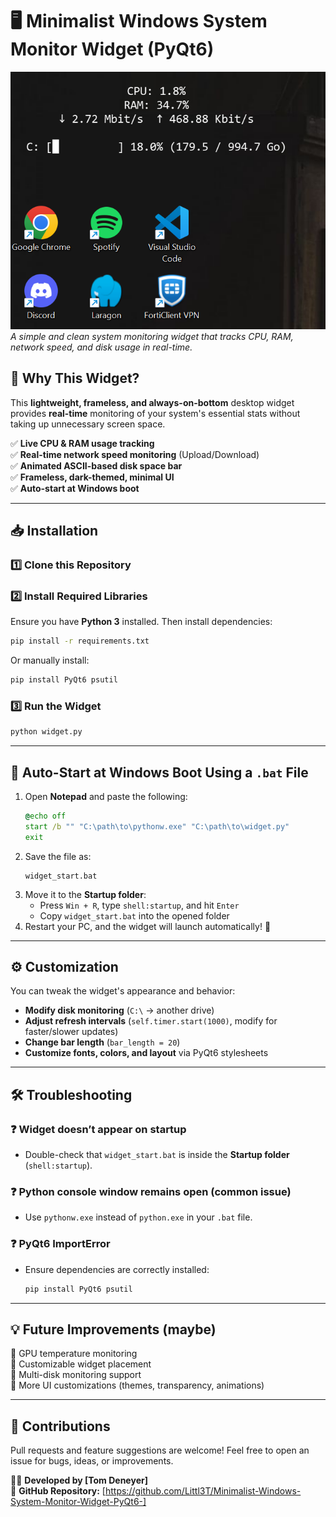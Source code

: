 # 🖥️ Minimalist Windows System Monitor Widget (PyQt6)

![System Monitor Widget Screenshot](image.png)  
*A simple and clean system monitoring widget that tracks CPU, RAM, network speed, and disk usage in real-time.*

## 🚀 Why This Widget?
This **lightweight, frameless, and always-on-bottom** desktop widget provides **real-time** monitoring of your system's essential stats without taking up unnecessary screen space.

✅ **Live CPU & RAM usage tracking**  
✅ **Real-time network speed monitoring** (Upload/Download)  
✅ **Animated ASCII-based disk space bar**  
✅ **Frameless, dark-themed, minimal UI**  
✅ **Auto-start at Windows boot**  

---

## 📥 Installation
### 1️⃣ Clone this Repository

### 2️⃣ Install Required Libraries
Ensure you have **Python 3** installed. Then install dependencies:
```sh
pip install -r requirements.txt
```
Or manually install:
```sh
pip install PyQt6 psutil
```

### 3️⃣ Run the Widget
```sh
python widget.py
```

---

## 🔄 Auto-Start at Windows Boot Using a `.bat` File
1. Open **Notepad** and paste the following:
    ```bat
    @echo off
    start /b "" "C:\path\to\pythonw.exe" "C:\path\to\widget.py"
    exit
    ```
2. Save the file as:
    ```
    widget_start.bat
    ```
3. Move it to the **Startup folder**:
    - Press `Win + R`, type `shell:startup`, and hit `Enter`
    - Copy `widget_start.bat` into the opened folder
4. Restart your PC, and the widget will launch automatically! 🎉

---

## ⚙ Customization
You can tweak the widget's appearance and behavior:
- **Modify disk monitoring** (`C:\` → another drive)
- **Adjust refresh intervals** (`self.timer.start(1000)`, modify for faster/slower updates)
- **Change bar length** (`bar_length = 20`)
- **Customize fonts, colors, and layout** via PyQt6 stylesheets

---

## 🛠 Troubleshooting
### ❓ Widget doesn’t appear on startup
- Double-check that `widget_start.bat` is inside the **Startup folder** (`shell:startup`).

### ❓ Python console window remains open  (common issue)
- Use `pythonw.exe` instead of `python.exe` in your `.bat` file.

### ❓ PyQt6 ImportError
- Ensure dependencies are correctly installed:
  ```sh
  pip install PyQt6 psutil
  ```

---

## 💡 Future Improvements (maybe)
🔹 GPU temperature monitoring  
🔹 Customizable widget placement  
🔹 Multi-disk monitoring support  
🔹 More UI customizations (themes, transparency, animations)  

---

## 🎯 Contributions
Pull requests and feature suggestions are welcome! Feel free to open an issue for bugs, ideas, or improvements.

👨‍💻 **Developed by [Tom Deneyer]**  
🔗 **GitHub Repository:** [https://github.com/Littl3T/Minimalist-Windows-System-Monitor-Widget-PyQt6-]

